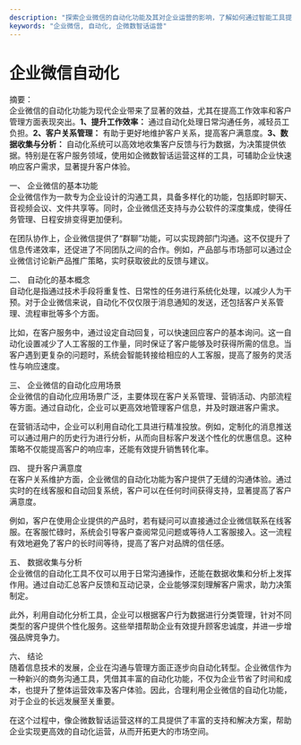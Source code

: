 ```yaml
---
description: "探索企业微信的自动化功能及其对企业运营的影响，了解如何通过智能工具提升沟通效率与客户关系管理。"
keywords: "企业微信, 自动化, 企微数智话运营"
---
```

# 企业微信自动化

摘要：  
企业微信的自动化功能为现代企业带来了显著的效益，尤其在提高工作效率和客户管理方面表现突出。**1、提升工作效率：** 通过自动化处理日常沟通任务，减轻员工负担。**2、客户关系管理：** 有助于更好地维护客户关系，提高客户满意度。**3、数据收集与分析：** 自动化系统可以高效地收集客户反馈与行为数据，为决策提供依据。特别是在客户服务领域，使用如企微数智话运营这样的工具，可辅助企业快速响应客户需求，显著提升客户体验。

一、 企业微信的基本功能  
企业微信作为一款专为企业设计的沟通工具，具备多样化的功能，包括即时聊天、音视频会议、文件共享等。同时，企业微信还支持与办公软件的深度集成，使得任务管理、日程安排变得更加便利。

在团队协作上，企业微信提供了“群聊”功能，可以实现跨部门沟通。这不仅提升了信息传递效率，还促进了不同团队之间的合作。例如，产品部与市场部可以通过企业微信讨论新产品推广策略，实时获取彼此的反馈与建议。

二、 自动化的基本概念  
自动化是指通过技术手段将重复性、日常性的任务进行系统化处理，以减少人为干预。对于企业微信来说，自动化不仅仅限于消息通知的发送，还包括客户关系管理、流程审批等多个方面。

比如，在客户服务中，通过设定自动回复，可以快速回应客户的基本询问。这一自动化设置减少了人工客服的工作量，同时保证了客户能够及时获得所需的信息。当客户遇到更复杂的问题时，系统会智能转接给相应的人工客服，提高了服务的灵活性与响应速度。

三、 企业微信的自动化应用场景  
企业微信的自动化应用场景广泛，主要体现在客户关系管理、营销活动、内部流程等方面。通过自动化，企业可以更高效地管理客户信息，并及时跟进客户需求。

在营销活动中，企业可以利用自动化工具进行精准投放。例如，定制化的消息推送可以通过用户的历史行为进行分析，从而向目标客户发送个性化的优惠信息。这种策略不仅能提高客户的响应率，还能有效提升销售转化率。

四、 提升客户满意度  
在客户关系维护方面，企业微信的自动化功能为客户提供了无缝的沟通体验。通过实时的在线客服和自动回复系统，客户可以在任何时间获得支持，显著提高了客户满意度。

例如，客户在使用企业提供的产品时，若有疑问可以直接通过企业微信联系在线客服。在客服忙碌时，系统会引导客户查阅常见问题或等待人工客服接入。这一流程有效地避免了客户的长时间等待，提高了客户对品牌的信任感。

五、 数据收集与分析  
企业微信的自动化工具不仅可以用于日常沟通操作，还能在数据收集和分析上发挥作用。通过自动汇总客户反馈和互动记录，企业能够深刻理解客户需求，助力决策制定。

此外，利用自动化分析工具，企业可以根据客户行为数据进行分类管理，针对不同类型的客户提供个性化服务。这些举措帮助企业有效提升顾客忠诚度，并进一步增强品牌竞争力。

六、 结论  
随着信息技术的发展，企业在沟通与管理方面正逐步向自动化转型。企业微信作为一种新兴的商务沟通工具，凭借其丰富的自动化功能，不仅为企业节省了时间和成本，也提升了整体运营效率及客户体验。因此，合理利用企业微信的自动化功能，对于企业的长远发展至关重要。

在这个过程中，像企微数智话运营这样的工具提供了丰富的支持和解决方案，帮助企业实现更高效的自动化运营，从而开拓更大的市场空间。
